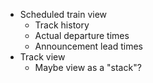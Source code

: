 * Scheduled train view
    * Track history
    * Actual departure times
    * Announcement lead times
* Track view
    * Maybe view as a "stack"?
